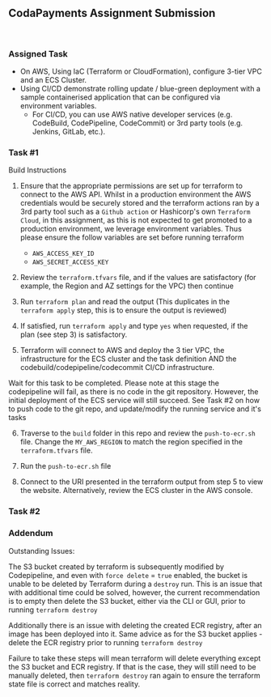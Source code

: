 ## CodaPayments Assignment Submission

<br />

### Assigned Task

* On AWS, Using IaC (Terraform or CloudFormation), configure 3-tier VPC and an ECS Cluster. 
* Using CI/CD demonstrate rolling update / blue-green deployment with a sample containerised application that can be configured via environment variables.
    * For CI/CD, you can use AWS native developer services (e.g. CodeBuild, CodePipeline, CodeCommit) or 3rd party tools (e.g. Jenkins, GitLab, etc.).


### Task #1

Build Instructions

1. Ensure that the appropriate permissions are set up for terraform to connect to the AWS API. Whilst in a production environment the AWS credentials would be securely stored and the terraform actions ran by a 3rd party tool such as a `Github action` or Hashicorp's own `Terraform Cloud`, in this assignment, as this is not expected to get promoted to a production environment, we leverage environment variables. Thus please ensure the follow variables are set before running terraform
    
    * `AWS_ACCESS_KEY_ID`
    * `AWS_SECRET_ACCESS_KEY`

2. Review the `terraform.tfvars` file, and if the values are satisfactory (for example, the Region and AZ settings for the VPC) then continue

3. Run `terraform plan` and read the output (This duplicates in the `terraform apply` step, this is to ensure the output is reviewed)

4. If satisfied, run `terraform apply` and type `yes` when requested, if the plan (see step 3) is satisfactory.

5. Terraform will connect to AWS and deploy the 3 tier VPC, the infrastructure for the ECS cluster and the task definition AND the codebuild/codepipeline/codecommit CI/CD infrastructure. 

Wait for this task to be completed. Please note at this stage the codepipeline will fail, as there is no code in the git repository. However, the initial deployment of the ECS service will still succeed. See Task #2 on how to push code to the git repo, and update/modify the running service and it's tasks

6. Traverse to the `build` folder in this repo and review the `push-to-ecr.sh` file. Change the `MY_AWS_REGION` to match the region specified in the `terraform.tfvars` file.

7. Run the `push-to-ecr.sh` file

8. Connect to the URI presented in the terraform output from step 5 to view the website. Alternatively, review the ECS cluster in the AWS console.


### Task #2





### Addendum

Outstanding Issues:

The S3 bucket created by terraform is subsequently modified by Codepipeline, and even with `force delete` = `true` enabled, the bucket is unable to be deleted by Terraform during a `destroy` run. This is an issue that with additional time could be solved, however, the current recommendation is to empty then delete the S3 bucket, either via the CLI or GUI, prior to running `terraform destroy`

Additionally there is an issue with deleting the created ECR registry, after an image has been deployed into it. Same advice as for the S3 bucket applies - delete the ECR registry prior to running `terraform destroy`

Failure to take these steps will mean terraform will delete everything except the S3 bucket and ECR registry. If that is the case, they will still need to be manually deleted, then `terraform destroy` ran again to ensure the terraform state file is correct and matches reality.